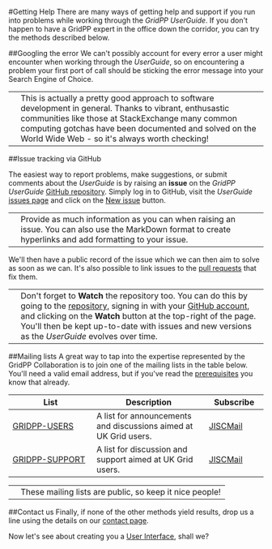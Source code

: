 #Getting Help
There are many ways of getting help and support
if you run into problems while working through the
_GridPP UserGuide_. 
If you don't happen to have a GridPP expert in the office
down the corridor, you can try the methods described below.

##Googling the error
We can't possibly account for every error a user might
encounter when working through the _UserGuide_,
so on encountering a problem your first port of call
should be sticking the error message into your
Search Engine of Choice.

<table>
<tr>
<td align='center'><i class="fa fa-info-circle" style='font-size:3em'></i></td>
<td>
This is actually a pretty good approach to software development
in general. Thanks to vibrant, enthusastic communities like
those at StackExchange many common computing gotchas have been
documented and solved on the World Wide Web - so it's always worth
checking!
</td>
</tr>
</table>

##Issue tracking via GitHub

The easiest way to report problems,
make suggestions,
or submit comments about the _UserGuide_
is by raising
an **issue** on the _GridPP UserGuide_
[GitHub repository](http://github.com/GridPP/user-guides).
Simply log in to GitHub,
visit the _UserGuide_
[issues page](https://github.com/gridpp/user-guides/issues)
and click on the
[New issue](https://github.com/gridpp/user-guides/issues/new)
button.

<table>
<tr>
<td align='center'><i class="fa fa-lightbulb-o" style='font-size:3em'></i></td>
<td>
Provide as much information as you can when raising an issue.
You can also use the MarkDown format to create hyperlinks
and add formatting to your issue.
</td>
</tr>
</table>

We'll then have a public record of the issue
which we can then aim to solve as soon as we can.
It's also possible to link issues to the
[pull requests](https://help.github.com/articles/using-pull-requests/)
that fix them.

<table>
<tr>
<td align='center'><i class="fa fa-lightbulb-o" style='font-size:3em'></i></td>
<td>
Don't forget to <strong>Watch</strong> the repository too.
You can do this by going to the
<a href='http://github.com/GridPP/user-guides' target='_blank'>repository</a>,
signing in with your
<a href='https://github.com/' target='_blank'>GitHub account</a>,
and clicking on the <strong>Watch</strong> button at the top-right of the page.
You'll then be kept up-to-date with issues and new versions
as the <em>UserGuide</em> evolves over time.
</td>
</tr>
</table>

##Mailing lists
A great way to tap into the expertise represented by the
GridPP Collaboration is to join one of the
mailing lists in the table below.
You'll need a valid email address, but if you've
read the [prerequisites](before-we-begin/prerequisites.html)
you know that already.

<table>
  <thead>
    <tr>
      <th width="150">List</th>
      <th>Description</th>
      <th width="100">Subscribe</th>
    </tr>
  </thead>
  <tbody>
<!--
    <tr>
      <td><a href="https://www.jiscmail.ac.uk/cgi-bin/webadmin?A0=UKHEPGRID" target="_blank">UKHEPGRID</a></td>
      <td>General announcements and discussion about UK HEP Grid activities.</td>
      <td><a href="https://www.jiscmail.ac.uk/cgi-bin/webadmin?SUBED1=UKHEPGRID&A=1" target="_blank">JISCMail</a></td>
    </tr>
-->
    <tr>
      <td><a href="https://www.jiscmail.ac.uk/cgi-bin/webadmin?A0=GRIDPP-USERS" target="_blank">GRIDPP-USERS</a></td>
      <td>A list for announcements and discussions aimed at UK Grid users.</td>
      <td><a href="https://www.jiscmail.ac.uk/cgi-bin/webadmin?SUBED1=GRIDPP-USERS&A=1" target="_blank">JISCMail</a></td>
    </tr>
    <tr>
      <td><a href="https://www.jiscmail.ac.uk/cgi-bin/webadmin?A0=GRIDPP-SUPPORT" target="_blank">GRIDPP-SUPPORT</a></td>
      <td>A list for discussion and support aimed at UK Grid users.</td>
      <td><a href="https://www.jiscmail.ac.uk/cgi-bin/webadmin?SUBED1=GRIDPP-SUPPORT&A=1" target="_blank">JISCMail</a></td>
    </tr>
<!-- 
    <tr>
      <td><a href="https://www.jiscmail.ac.uk/cgi-bin/webadmin?A0=TB-SUPPORT" target="_blank">TB-SUPPORT</a></td>
      <td>A list for announcements, discussion and support aimed at UK Grid site admins and developers.</td>
      <td><a href="https://www.jiscmail.ac.uk/cgi-bin/webadmin?SUBED1=TB-SUPPORT&A=1" target="_blank">JISCMail</a></td>
    </tr>
    <tr>
      <td><a href="https://www.jiscmail.ac.uk/cgi-bin/webadmin?A0=GRIDPP-STORAGE" target="_blank">GRIDPP-STORAGE</a></td>
      <td>A list for discussion and announcements relating to storage and the GridPP Storage Group.</td>
      <td><a href="https://www.jiscmail.ac.uk/cgi-bin/webadmin?SUBED1=GRIDPP-STORAGE&A=1" target="_blank">JISCMail</a></td>
    </tr>
--> 
  </tbody>
</table>

<table>
<tr>
<td align='center'><i class="fa fa-warning" style='font-size:3em'></i></td>
<td>
These mailing lists are public, so keep it nice people!
</td>
</tr>
</table>

##Contact us
Finally, if none of the other methods yield results,
drop us a line using the details on our
[contact page](https:///www.gridpp.ac.uk/contact/).

Now let's see about creating you a
[User Interface](../gridpp-cernvm/gridpp-cernvm.html),
shall we?
